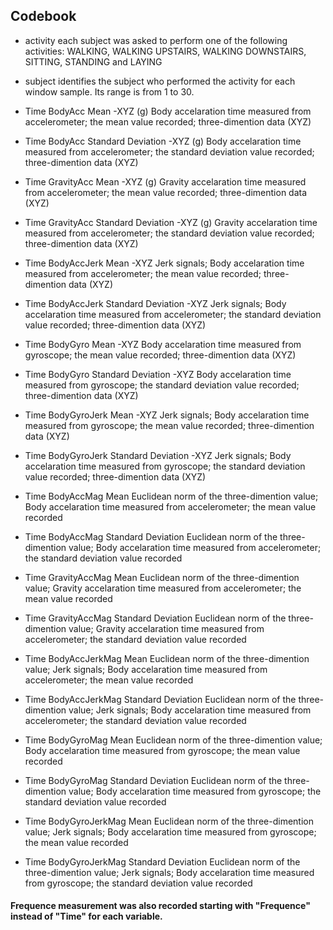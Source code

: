 ## Codebook

* activity 
each subject was asked to perform one of the following activities: WALKING, WALKING UPSTAIRS, WALKING DOWNSTAIRS, SITTING, STANDING and LAYING

* subject
identifies the subject who performed the activity for each window sample. Its range is from 1 to 30. 

* Time BodyAcc Mean -XYZ (g)
Body accelaration time measured from accelerometer; the mean value recorded; three-dimention data (XYZ)

* Time BodyAcc Standard Deviation -XYZ (g)
Body accelaration time measured from accelerometer; the standard deviation value recorded; three-dimention data (XYZ)

* Time GravityAcc Mean -XYZ (g)
Gravity accelaration time measured from accelerometer; the mean value recorded; three-dimention data (XYZ)

* Time GravityAcc Standard Deviation -XYZ (g)
Gravity accelaration time measured from accelerometer; the standard deviation value recorded; three-dimention data (XYZ)

* Time BodyAccJerk Mean -XYZ 
Jerk signals; Body accelaration time measured from accelerometer; the mean value recorded; three-dimention data (XYZ)

* Time BodyAccJerk Standard Deviation -XYZ
Jerk signals; Body accelaration time measured from accelerometer; the standard deviation value recorded; three-dimention data (XYZ)
* Time BodyGyro Mean -XYZ 
Body accelaration time measured from gyroscope; the mean value recorded; three-dimention data (XYZ)

* Time BodyGyro Standard Deviation -XYZ
Body accelaration time measured from gyroscope; the standard deviation value recorded; three-dimention data (XYZ)

* Time BodyGyroJerk Mean -XYZ 
Jerk signals; Body accelaration time measured from gyroscope; the mean value recorded; three-dimention data (XYZ)

* Time BodyGyroJerk Standard Deviation -XYZ 
Jerk signals; Body accelaration time measured from gyroscope; the standard deviation value recorded; three-dimention data (XYZ)

* Time BodyAccMag Mean 
Euclidean norm of the three-dimention value; Body accelaration time measured from accelerometer; the mean value recorded

* Time BodyAccMag Standard Deviation 
Euclidean norm of the three-dimention value; Body accelaration time measured from accelerometer; the standard deviation value recorded

* Time GravityAccMag Mean 
Euclidean norm of the three-dimention value; Gravity accelaration time measured from accelerometer; the mean value recorded

* Time GravityAccMag Standard Deviation 
Euclidean norm of the three-dimention value; Gravity accelaration time measured from accelerometer; the standard deviation value recorded

* Time BodyAccJerkMag Mean
Euclidean norm of the three-dimention value; Jerk signals; Body accelaration time measured from accelerometer; the mean value recorded

* Time BodyAccJerkMag Standard Deviation
Euclidean norm of the three-dimention value; Jerk signals; Body accelaration time measured from accelerometer; the standard deviation value recorded

* Time BodyGyroMag Mean
Euclidean norm of the three-dimention value; Body accelaration time measured from gyroscope; the mean value recorded

* Time BodyGyroMag Standard Deviation 
Euclidean norm of the three-dimention value; Body accelaration time measured from gyroscope; the standard deviation value recorded

* Time BodyGyroJerkMag Mean 
Euclidean norm of the three-dimention value; Jerk signals; Body accelaration time measured from gyroscope; the mean value recorded

* Time BodyGyroJerkMag Standard Deviation 
Euclidean norm of the three-dimention value; Jerk signals; Body accelaration time measured from gyroscope; the standard deviation value recorded

#### Frequence measurement was also recorded starting with "Frequence" instead of "Time" for each variable.
